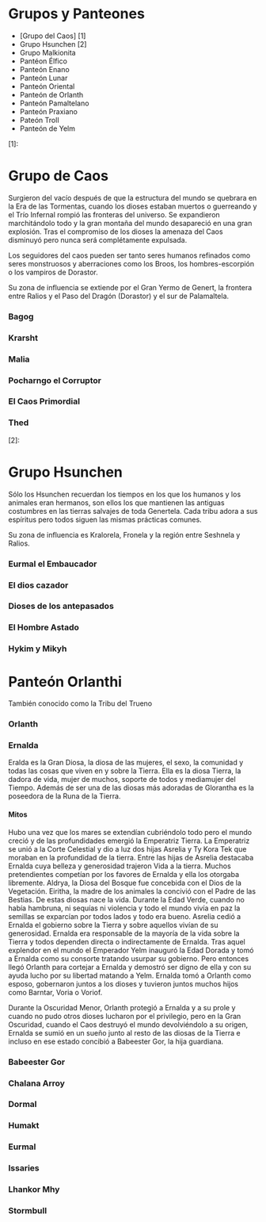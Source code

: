 # Grupos y Panteones

- [Grupo del Caos] [1]
- Grupo Hsunchen [2]
- Grupo Malkionita
- Pantéon Élfico
- Panteón Enano
- Panteón Lunar
- Panteón Oriental
- Panteón de Orlanth
- Panteón Pamaltelano
- Panteón Praxiano
- Pateón Troll
- Panteón de Yelm



[1]: 

# Grupo de Caos

Surgieron del vacío después de que la estructura del mundo se quebrara en la Era de las Tormentas, cuando los dioses estaban muertos o guerreando y el Trío Infernal rompió las fronteras del universo. Se expandieron marchitándolo todo y la gran montaña del mundo desapareció en una gran explosión. Tras el compromiso de los dioses la amenaza del Caos disminuyó pero nunca será complétamente expulsada. 

Los seguidores del caos pueden ser tanto seres humanos refinados como seres monstruosos y aberraciones como los Broos, los hombres-escorpión o los vampiros de Dorastor.

Su zona de influencia se extiende por el Gran Yermo de Genert, la frontera entre Ralios y el Paso del Dragón (Dorastor) y el sur de Palamaltela.

###  Bagog

### Krarsht

### Malia

### Pocharngo el Corruptor

### El Caos Primordial

### Thed



[2]: 

# Grupo Hsunchen

Sólo los Hsunchen recuerdan los tiempos en los que los humanos y los animales eran hermanos, son ellos los que mantienen las antiguas costumbres en las tierras salvajes de toda Genertela. Cada tribu adora a sus espíritus pero todos siguen las mismas prácticas comunes.

Su zona de influencia es Kralorela, Fronela y la región entre Seshnela y Ralios.

### Eurmal el Embaucador

### El dios cazador

### Dioses de los antepasados

### El Hombre Astado

### Hykim y Mikyh



# Panteón Orlanthi

También conocido como la Tribu del Trueno

### Orlanth

### Ernalda

Eralda es la Gran Diosa, la diosa de las mujeres, el sexo, la comunidad y todas las cosas que viven en y sobre la Tierra. Ella es la diosa Tierra, la dadora de vida, mujer de muchos, soporte de todos y mediamujer del Tiempo. Además de ser una de las diosas más adoradas de Glorantha es la poseedora de la Runa de la Tierra.

#### Mitos
Hubo una vez que los mares se extendían cubriéndolo todo pero el mundo creció y de las profundidades emergió la Emperatriz Tierra. La Emperatriz se unió a la Corte Celestial y dio a luz dos hijas Asrelia y Ty Kora Tek que moraban en la profundidad de la tierra.
Entre las hijas de Asrelia destacaba Ernalda cuya belleza y generosidad trajeron Vida a la tierra. Muchos pretendientes competían por los favores de Ernalda y ella los otorgaba libremente. Aldrya, la Diosa del Bosque fue concebida con el Dios de la Vegetación. Eiritha, la madre de los animales la concivió con el Padre de las Bestias. De estas diosas nace la vida. Durante la Edad Verde, cuando no había hambruna, ni sequías ni violencia y todo el mundo vivía en paz la semillas se exparcían por todos lados y todo era bueno. Asrelia cedió a Ernalda el gobierno sobre la Tierra y sobre aquellos vivían de su generosidad. Ernalda era responsable de la mayoría de la vida sobre la Tierra y todos dependen directa o indirectamente de Ernalda.
Tras aquel explendor en el mundo el Emperador Yelm inauguró la Edad Dorada y tomó a Ernalda como su consorte tratando usurpar su gobierno. Pero entonces llegó Orlanth para cortejar a Ernalda y demostró ser digno de ella y con su ayuda lucho por su libertad matando a Yelm. Ernalda tomó a Orlanth como esposo, gobernaron juntos a los dioses y tuvieron juntos muchos hijos como Barntar, Voria o Voriof.

Durante la Oscuridad Menor, Orlanth protegió a Ernalda y a su prole y cuando no pudo otros dioses lucharon por el privilegio, pero en la Gran Oscuridad, cuando el Caos destruyó el mundo devolviéndolo a su origen, Ernalda se sumió en un sueño junto al resto de las diosas de la Tierra e incluso en ese estado concibió a Babeester Gor, la hija guardiana. 


### Babeester Gor

### Chalana Arroy

### Dormal

### Humakt

### Eurmal

### Issaries

### Lhankor Mhy

### Stormbull 






 



